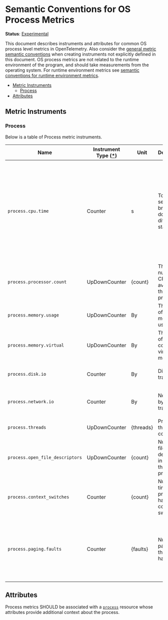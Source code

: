 <!--- Hugo front matter used to generate the website version of this page:
linkTitle: Process
--->

# Semantic Conventions for OS Process Metrics

**Status**: [Experimental](../../document-status.md)

This document describes instruments and attributes for common OS process level
metrics in OpenTelemetry. Also consider the [general metric semantic
conventions](README.md#general-metric-semantic-conventions) when creating
instruments not explicitly defined in this document. OS process metrics are
not related to the runtime environment of the program, and should take
measurements from the operating system. For runtime environment metrics see
[semantic conventions for runtime environment
metrics](runtime-environment-metrics.md).

<!-- Re-generate TOC with `markdown-toc --no-first-h1 -i` -->

<!-- toc -->

- [Metric Instruments](#metric-instruments)
  * [Process](#process)
- [Attributes](#attributes)

<!-- tocstop -->

## Metric Instruments

### Process

Below is a table of Process metric instruments.

| Name                            | Instrument Type ([\*](README.md#instrument-types)) | Unit      | Description                                                                                                                         | Labels                                                                                                                                                                                          |
|---------------------------------|----------------------------------------------------|-----------|-------------------------------------------------------------------------------------------------------------------------------------|-------------------------------------------------------------------------------------------------------------------------------------------------------------------------------------------------|
| `process.cpu.time`              | Counter                                            | s         | Total CPU seconds broken down by different states.                                                                                  | `state`, if specified, SHOULD be one of: `system`, `user`, `wait`. A process SHOULD be characterized _either_ by data points with no `state` labels, _or only_ data points with `state` labels. |
| `process.processor.count`       | UpDownCounter                                      | {count}   | The number of CPUs available to the process.                                                                                        |                                                                                                                                                                                                 |
| `process.memory.usage`          | UpDownCounter                                      | By        | The amount of physical memory in use.                                                                                               |                                                                                                                                                                                                 |
| `process.memory.virtual`        | UpDownCounter                                      | By        | The amount of committed virtual memory.                                                                                             |                                                                                                                                                                                                 |
| `process.disk.io`               | Counter                                            | By        | Disk bytes transferred.                                                                                                             | `direction` SHOULD be one of: `read`, `write`                                                                                                                                                   |
| `process.network.io`            | Counter                                            | By        | Network bytes transferred.                                                                                                          | `direction` SHOULD be one of: `receive`, `transmit`                                                                                                                                             |
| `process.threads`               | UpDownCounter                                      | {threads} | Process threads count.                                                                                                              |                                                                                                                                                                                                 |
| `process.open_file_descriptors` | UpDownCounter                                      | {count}   | Number of file descriptors in use by the process.                                                                                   |                                                                                                                                                                                                 |
| `process.context_switches`      | Counter                                            | {count}   | Number of times the process has been context switched.                                                                              | `type` SHOULD be one of: `involuntary`, `voluntary`                                                                                                                                             |
| `process.paging.faults`         | Counter                                            | {faults}  | Number of page faults the process has made.                                                                                         | `type`, if specified, SHOULD be one of: `major` (for major, or hard, page faults), `minor` (for minor, or soft, page faults).                                                                   |

## Attributes

Process metrics SHOULD be associated with a [`process`](../../resource/semantic_conventions/process.md#process) resource whose attributes provide additional context about the process.
